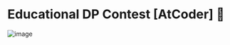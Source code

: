 # Educational DP Contest [AtCoder] 🐎
![image](https://user-images.githubusercontent.com/99830416/236648282-fa013ae0-e6a1-46bc-bf63-b18da01a9447.png)
